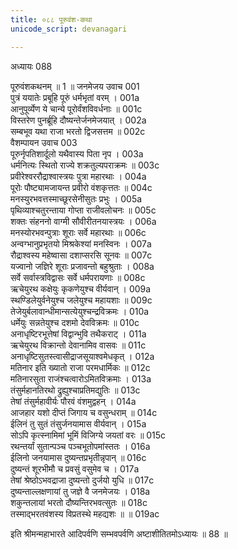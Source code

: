 ```yaml
---
title: ०८८ पूरुवंश-कथा
unicode_script: devanagari

---
```



अध्यायः 088

पूरुवंशकथनम् ॥ 1 ॥
जनमेजय उवाच 	001  
पुत्रं ययातेः प्रबूहि पूरुं धर्मभृतां वरम् ।	001a  
आनुपूर्व्येण ये चान्ये पूरोर्वंशविवर्धनाः ॥	001c  
विस्तरेण पुनर्ब्रूहि दौष्यन्तेर्जनमेजयात् ।	002a  
सम्बभूव यथा राजा भरतो द्विजसत्तम ॥	002c  
वैशम्पायन उवाच 	003  
पूरुर्नृपतिशार्दूलो यथैवास्य पिता नृप ।	003a  
धर्मनित्यः स्थितो राज्ये शक्रतुल्यपराक्रमः ॥	003c  
प्रवीरेश्वररौद्राश्वास्त्रयः पुत्रा महारथाः ।	004a  
पूरोः पौष्ट्यामजायन्त प्रवीरो वंशकृत्ततः ॥	004c  
मनस्युरभवत्तस्माच्छूरसेनीसुतः प्रभुः ।	005a  
पृथिव्याश्चतुरन्ताया गोप्ता राजीवलोचनः ॥	005c  
शक्तः संहननो वाग्मी सौवीरीतनयास्त्रयः ।	006a  
मनस्योरभवन्पुत्राः शूराः सर्वे महारथाः ॥	006c  
अन्वग्भानुप्रभृतयो मिश्रकेश्यां मनस्विनः ।	007a  
रौद्राश्वस्य महेष्वासा दशाप्सरसि सूनवः ॥	007c  
यज्वानो जज्ञिरे शूराः प्रजावन्तो बहुश्रुताः ।	008a  
सर्वे सर्वास्त्रविद्वासः सर्वे धर्मपरायणाः ॥	008c  
ऋचेयुरथ कक्षेयुः कृकणेयुश्च वीर्यवान् ।	009a  
स्थण्डिलेयुर्वनेयुश्च जलेयुश्च महायशाः ॥	009c  
तेजेयुर्बलावान्धीमान्सत्येयुश्चन्द्रविक्रमः ।	010a  
धर्मेयुः सन्नतेयुश्च दशमो देवविक्रमः ॥	010c  
अनाधृष्टिरभूत्तेषां विद्वान्भुवि तथैकराट् ।	011a  
ऋचेयुरथ विक्रान्तो देवानामिव वासवः ॥	011c  
अनाधृष्टिसुतस्त्वासीद्राजसूयाश्वमेधकृत् ।	012a  
मतिनार इति ख्यातो राजा परमधार्मिकः ॥	012c  
मतिनारसुता राजंश्चत्वारोऽमितविक्रमाः ।	013a  
तंसुर्महानतिरथो द्रुह्युश्चाप्रतिमद्युतिः ॥	013c  
तेषां तंसुर्महावीर्यः पौरवं वंशमुद्वहन् ।	014a  
आजहार यशो दीप्तं जिगाय च वसुन्धराम् ॥	014c  
ईलिनं तु सुतं तंसुर्जनयामास वीर्यवान् ।	015a  
सोऽपि कृत्स्नामिमां भूमिं विजिग्ये जयतां वरः ॥	015c  
रथन्तर्यां सुतान्पञ्च पञ्चभूतोपमांस्ततः ।	016a  
ईलिनो जनयामास दुष्यन्तप्रभृतीन्नृपान् ॥	016c  
दुष्यन्तं शूरभीमौ च प्रवसुं वसुमेव च ।	017a  
तेषां श्रेष्ठोऽभवद्राजा दुष्यन्तो दुर्जयो युधि ॥	017c  
दुष्यन्ताल्लक्षणायां तु जज्ञे वै जनमेजयः ।	018a  
शकुन्तलायां भरतो दौष्यन्तिरभवत्सुतः ॥	018c  
तस्माद्भरतवंशस्य विप्रतस्थे महद्यशः ॥ ॥	019ac  

इति श्रीमन्महाभारते आदिपर्वणि सम्भवपर्वणि अष्टाशीतितमोऽध्यायः ॥ 88 ॥
